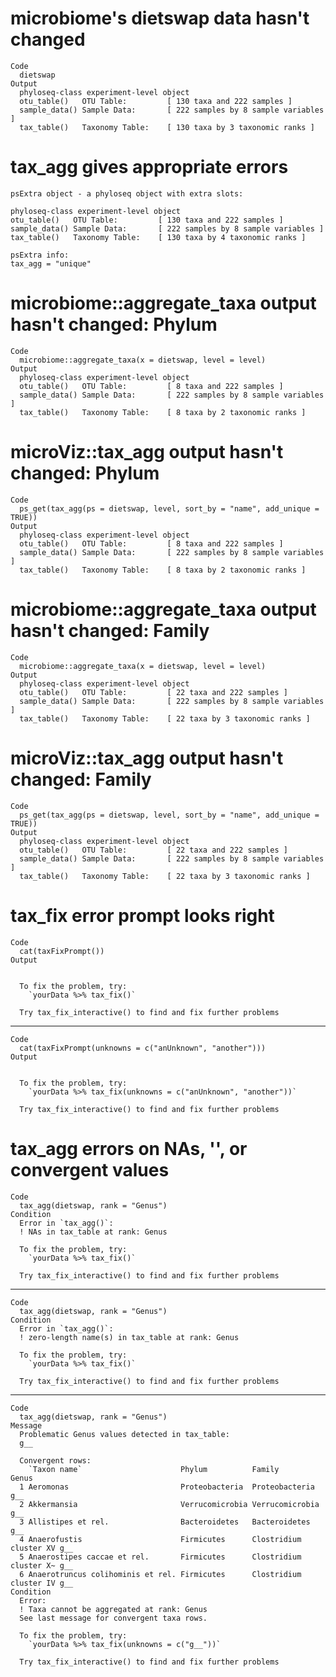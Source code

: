 # microbiome's dietswap data hasn't changed

    Code
      dietswap
    Output
      phyloseq-class experiment-level object
      otu_table()   OTU Table:         [ 130 taxa and 222 samples ]
      sample_data() Sample Data:       [ 222 samples by 8 sample variables ]
      tax_table()   Taxonomy Table:    [ 130 taxa by 3 taxonomic ranks ]

# tax_agg gives appropriate errors

    psExtra object - a phyloseq object with extra slots:
    
    phyloseq-class experiment-level object
    otu_table()   OTU Table:         [ 130 taxa and 222 samples ]
    sample_data() Sample Data:       [ 222 samples by 8 sample variables ]
    tax_table()   Taxonomy Table:    [ 130 taxa by 4 taxonomic ranks ]
    
    psExtra info:
    tax_agg = "unique" 

# microbiome::aggregate_taxa output hasn't changed: Phylum

    Code
      microbiome::aggregate_taxa(x = dietswap, level = level)
    Output
      phyloseq-class experiment-level object
      otu_table()   OTU Table:         [ 8 taxa and 222 samples ]
      sample_data() Sample Data:       [ 222 samples by 8 sample variables ]
      tax_table()   Taxonomy Table:    [ 8 taxa by 2 taxonomic ranks ]

# microViz::tax_agg output hasn't changed: Phylum

    Code
      ps_get(tax_agg(ps = dietswap, level, sort_by = "name", add_unique = TRUE))
    Output
      phyloseq-class experiment-level object
      otu_table()   OTU Table:         [ 8 taxa and 222 samples ]
      sample_data() Sample Data:       [ 222 samples by 8 sample variables ]
      tax_table()   Taxonomy Table:    [ 8 taxa by 2 taxonomic ranks ]

# microbiome::aggregate_taxa output hasn't changed: Family

    Code
      microbiome::aggregate_taxa(x = dietswap, level = level)
    Output
      phyloseq-class experiment-level object
      otu_table()   OTU Table:         [ 22 taxa and 222 samples ]
      sample_data() Sample Data:       [ 222 samples by 8 sample variables ]
      tax_table()   Taxonomy Table:    [ 22 taxa by 3 taxonomic ranks ]

# microViz::tax_agg output hasn't changed: Family

    Code
      ps_get(tax_agg(ps = dietswap, level, sort_by = "name", add_unique = TRUE))
    Output
      phyloseq-class experiment-level object
      otu_table()   OTU Table:         [ 22 taxa and 222 samples ]
      sample_data() Sample Data:       [ 222 samples by 8 sample variables ]
      tax_table()   Taxonomy Table:    [ 22 taxa by 3 taxonomic ranks ]

# tax_fix error prompt looks right

    Code
      cat(taxFixPrompt())
    Output
      
      
      To fix the problem, try:
        `yourData %>% tax_fix()`
      
      Try tax_fix_interactive() to find and fix further problems

---

    Code
      cat(taxFixPrompt(unknowns = c("anUnknown", "another")))
    Output
      
      
      To fix the problem, try:
        `yourData %>% tax_fix(unknowns = c("anUnknown", "another"))`
      
      Try tax_fix_interactive() to find and fix further problems

# tax_agg errors on NAs, '', or convergent values

    Code
      tax_agg(dietswap, rank = "Genus")
    Condition
      Error in `tax_agg()`:
      ! NAs in tax_table at rank: Genus
      
      To fix the problem, try:
        `yourData %>% tax_fix()`
      
      Try tax_fix_interactive() to find and fix further problems

---

    Code
      tax_agg(dietswap, rank = "Genus")
    Condition
      Error in `tax_agg()`:
      ! zero-length name(s) in tax_table at rank: Genus
      
      To fix the problem, try:
        `yourData %>% tax_fix()`
      
      Try tax_fix_interactive() to find and fix further problems

---

    Code
      tax_agg(dietswap, rank = "Genus")
    Message
      Problematic Genus values detected in tax_table:
      g__
      
      Convergent rows:
        `Taxon name`                      Phylum          Family                 Genus
      1 Aeromonas                         Proteobacteria  Proteobacteria         g__  
      2 Akkermansia                       Verrucomicrobia Verrucomicrobia        g__  
      3 Allistipes et rel.                Bacteroidetes   Bacteroidetes          g__  
      4 Anaerofustis                      Firmicutes      Clostridium cluster XV g__  
      5 Anaerostipes caccae et rel.       Firmicutes      Clostridium cluster X~ g__  
      6 Anaerotruncus colihominis et rel. Firmicutes      Clostridium cluster IV g__  
    Condition
      Error:
      ! Taxa cannot be aggregated at rank: Genus
      See last message for convergent taxa rows.
      
      To fix the problem, try:
        `yourData %>% tax_fix(unknowns = c("g__"))`
      
      Try tax_fix_interactive() to find and fix further problems

